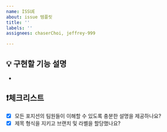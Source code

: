 ```yaml
---
name: ISSUE
about: issue 템플릿
title: ''
labels: ''
assignees: chaserChoi, jeffrey-999

---
```


## 💡 구현할 기능 설명
- 

## ❗체크리스트
- [x] 모든 포지션의 팀원들이 이해할 수 있도록 충분한 설명을 제공하나요?
- [x] 제목 형식을 지키고 브랜치 및 라벨을 할당했나요?
